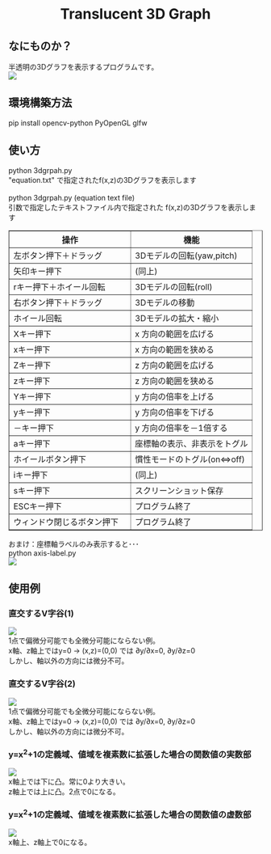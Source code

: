 <html lang="ja">
    <head>
        <meta charset="utf-8" />
    </head>
    <body>
        <h1><center>Translucent 3D Graph</center></h1>
        <h2>なにものか？</h2>
        <p>
            半透明の3Dグラフを表示するプログラムです。<br />
            <img src="images/Translucent3DGraph.gif">
        </p>
        <h2>環境構築方法</h2>
        <p>
            pip install opencv-python PyOpenGL glfw<br />
        </p>
        <h2>使い方</h2>
        <p>
            python 3dgrpah.py<br>
            "equation.txt" で指定されたf(x,z)の3Dグラフを表示します<br>
            <br>
            python 3dgrpah.py (equation text file)<br>
            引数で指定したテキストファイル内で指定された f(x,z)の3Dグラフを表示します<br />
        </p>
            <table border="1">
                <tr><th>操作</th><th>機能</th></tr>
                <tr><td>左ボタン押下＋ドラッグ</td><td>3Dモデルの回転(yaw,pitch)</td></tr>
                <tr><td>矢印キー押下</td><td>(同上)</td></tr>
                <tr><td>rキー押下＋ホイール回転</td><td>3Dモデルの回転(roll)</td></tr>
                <tr><td>右ボタン押下＋ドラッグ</td><td>3Dモデルの移動</td></tr>
                <tr><td>ホイール回転</td><td>3Dモデルの拡大・縮小</td></tr>
                <tr><td>Xキー押下</td><td>x 方向の範囲を広げる</td></tr>
                <tr><td>xキー押下</td><td>x 方向の範囲を狭める</td></tr>
                <tr><td>Zキー押下</td><td>z 方向の範囲を広げる</td></tr>
                <tr><td>zキー押下</td><td>z 方向の範囲を狭める</td></tr>
                <tr><td>Yキー押下</td><td>y 方向の倍率を上げる</td></tr>
                <tr><td>yキー押下</td><td>y 方向の倍率を下げる</td></tr>
                <tr><td>－キー押下</td><td>y 方向の倍率を－1倍する</td></tr>
                <tr><td>aキー押下</td><td>座標軸の表示、非表示をトグル</td></tr>
                <tr><td>ホイールボタン押下</td><td>慣性モードのトグル(on⇔off)</td></tr>
                <tr><td>iキー押下</td><td>(同上)</td></tr>
                <tr><td>sキー押下</td><td>スクリーンショット保存</td></tr>
                <tr><td>ESCキー押下　</td><td>プログラム終了</td></tr>
                <tr><td>ウィンドウ閉じるボタン押下　</td><td>プログラム終了</td></tr>
            </table>
        <p>
                おまけ：座標軸ラベルのみ表示すると･･･<br />
                python axis-label.py<br />
                <img src="images/axis-label.gif">
        </p>
        <h2>使用例</h2>
        <h3>直交するV字谷(1)</h3>
        <p>
            <img src="images/example1.gif"><br />
            1点で偏微分可能でも全微分可能にならない例。<br />
            x軸、z軸上ではy=0 → (x,z)=(0,0) では ∂y/∂x=0, ∂y/∂z=0<br />
            しかし、軸以外の方向には微分不可。
        </p>
        <h3>直交するV字谷(2)</h3>
        <p>
            <img src="images/example2.gif"><br />
            1点で偏微分可能でも全微分可能にならない例。<br />
            x軸、z軸上ではy=0 → (x,z)=(0,0) では ∂y/∂x=0, ∂y/∂z=0<br />
            しかし、軸以外の方向には微分不可。
        </p>
        <h3>y=x<sup>2</sup>+1の定義域、値域を複素数に拡張した場合の関数値の実数部</h3>
        <p>
            <img src="images/example3.gif"><br />
            x軸上では下に凸。常に0より大きい。<br />
            z軸上では上に凸。2点で0になる。<br />
        </p>
        <h3>y=x<sup>2</sup>+1の定義域、値域を複素数に拡張した場合の関数値の虚数部</h3>
        <p>
            <img src="images/example4.gif"><br />
            x軸上、z軸上で0になる。<br />
        </p>
    </body>
</html>
